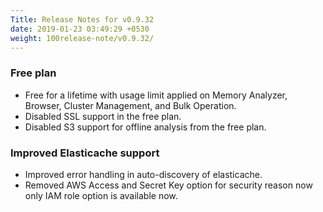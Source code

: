 ```yaml
---
Title: Release Notes for v0.9.32
date: 2019-01-23 03:49:29 +0530
weight: 100release-note/v0.9.32/
---
```

### Free plan

- Free for a lifetime with usage limit applied on Memory Analyzer, Browser, Cluster Management, and Bulk Operation.
- Disabled SSL support in the free plan.
- Disabled S3 support for offline analysis from the free plan.

### Improved Elasticache support

- Improved error handling in auto-discovery of elasticache.
- Removed AWS Access and Secret Key option for security reason now only IAM role option is available now.
